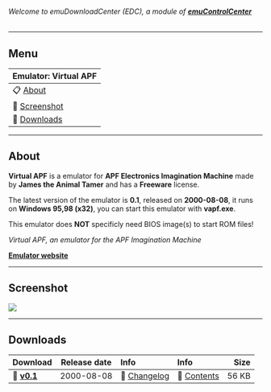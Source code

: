###### Welcome to emuDownloadCenter (EDC), a module of [**emuControlCenter**](https://github.com/PhoenixInteractiveNL/emuControlCenter/wiki/)
***
## Menu
| **Emulator: Virtual APF** |
|:---------|
| :clipboard: [About](#about) |
| :sunrise: [Screenshot](#screenshot) |
| :floppy_disk: [Downloads](#downloads) |
***
## About
**Virtual APF** is a emulator for **APF Electronics Imagination Machine** made by **James the Animal Tamer** and has a **Freeware** license.

The latest version of the emulator is **0.1**, released on **2000-08-08**, it runs on **Windows 95,98 (x32)**, you can start this emulator with **vapf.exe**.

This emulator does **NOT** specificly need BIOS image(s) to start ROM files!

_Virtual APF, an emulator for the APF Imagination Machine_

[**Emulator website**](http://www.geocities.com/emucompboy/)
***
## Screenshot
![](https://raw.githubusercontent.com/PhoenixInteractiveNL/emuDownloadCenter/master/hooks/virtualapf/screen.jpg)
***
## Downloads
| Download | Release date  | Info       | Info       | Size       |
|:---------|:-------------:|:-----------|:-----------|-----------:|
| :floppy_disk: [**v0.1**](https://github.com/PhoenixInteractiveNL/edc-repo0001/raw/master/virtualapf/0.1.7z) | 2000-08-08 | :page_facing_up: [Changelog](https://github.com/PhoenixInteractiveNL/edc-repo0001/blob/master/virtualapf/0.1_changelog.txt) | :mag_right: [Contents](https://github.com/PhoenixInteractiveNL/edc-repo0001/blob/master/virtualapf/0.1_contents.txt) | 56 KB |
